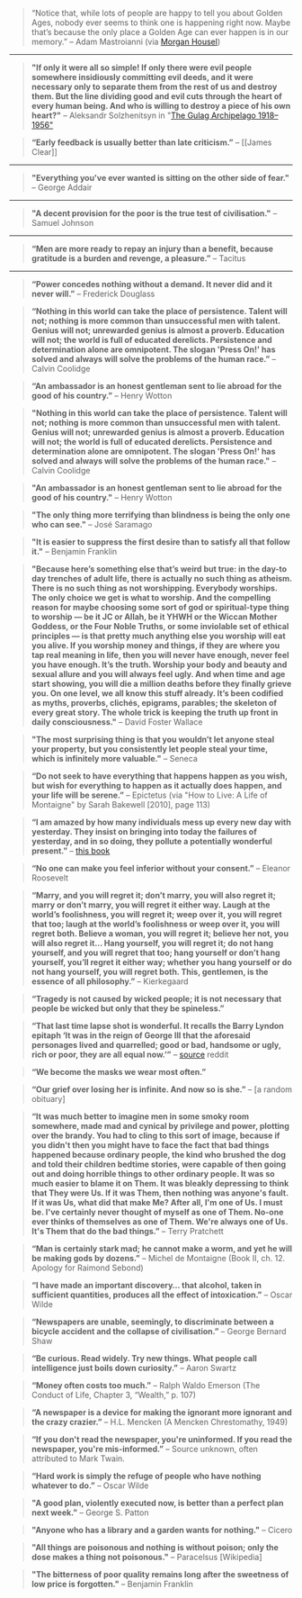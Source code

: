 
> “Notice that, while lots of people are happy to tell you about Golden Ages, nobody ever seems to think one is happening right now. Maybe that’s because the only place a Golden Age can ever happen is in our memory.” – Adam Mastroianni (via [Morgan Housel](https://collabfund.com/blog/smart-words-from-smart-people/))

*** 

> **"If only it were all so simple! If only there were evil people somewhere insidiously committing evil deeds, and it were necessary only to separate them from the rest of us and destroy them. But the line dividing good and evil cuts through the heart of every human being. And who is willing to destroy a piece of his own heart?"** – Aleksandr Solzhenitsyn in "[The Gulag Archipelago 1918–1956"](https://www.goodreads.com/work/quotes/2944012)



> **“Early feedback is usually better than late criticism.”** – [[James Clear]]

***

> **"Everything you've ever wanted is sitting on the other side of fear."** – George Addair

***

> **"A decent provision for the poor is the true test of civilisation."** 
– Samuel Johnson

***

> **“Men are more ready to repay an injury than a benefit, because gratitude is a burden and revenge, a pleasure.”**
– Tacitus

***

> **“Power concedes nothing without a demand. It never did and it never will.”**
– Frederick Douglass

> **“Nothing in this world can take the place of persistence. Talent will not; nothing is more common than unsuccessful men with talent. Genius will not; unrewarded genius is almost a proverb. Education will not; the world is full of educated derelicts. Persistence and determination alone are omnipotent. The slogan 'Press On!' has solved and always will solve the problems of the human race.”**
– Calvin Coolidge

> **“An ambassador is an honest gentleman sent to lie abroad for the good of his country.”**
– Henry Wotton

> **"Nothing in this world can take the place of persistence. Talent will not; nothing is more common than unsuccessful men with talent. Genius will not; unrewarded genius is almost a proverb. Education will not; the world is full of educated derelicts. Persistence and determination alone are omnipotent. The slogan 'Press On!' has solved and always will solve the problems of the human race."**
– Calvin Coolidge

> **"An ambassador is an honest gentleman sent to lie abroad for the good of his country."**
– Henry Wotton

> **"The only thing more terrifying than blindness is being the only one who can see."**
– José Saramago

> **"It is easier to suppress the first desire than to satisfy all that follow it."**
– Benjamin Franklin

> **"Because here’s something else that’s weird but true: in the day-to day trenches of adult life, there is actually no such thing as atheism. There is no such thing as not worshipping. Everybody worships. The only choice we get is what to worship. And the compelling reason for maybe choosing some sort of god or spiritual-type thing to worship — be it JC or Allah, be it YHWH or the Wiccan Mother Goddess, or the Four Noble Truths, or some inviolable set of ethical principles — is that pretty much anything else you worship will eat you alive. If you worship money and things, if they are where you tap real meaning in life, then you will never have enough, never feel you have enough. It’s the truth. Worship your body and beauty and sexual allure and you will always feel ugly. And when time and age start showing, you will die a million deaths before they finally grieve you. On one level, we all know this stuff already. It’s been codified as myths, proverbs, clichés, epigrams, parables; the skeleton of every great story. The whole trick is keeping the truth up front in daily consciousness."**
– David Foster Wallace

> **"The most surprising thing is that you wouldn’t let anyone steal your property, but you consistently let people steal your time, which is infinitely more valuable."**
– Seneca

> **“Do not seek to have everything that happens happen as you wish, but wish for everything to happen as it actually does happen, and your life will be serene.”**
– Epictetus (via "How to Live: A Life of Montaigne" by Sarah Bakewell [2010], page 113)

> **“I am amazed by how many individuals mess up every new day with yesterday. They insist on bringing into today the failures of yesterday, and in so doing, they pollute a potentially wonderful present.”**
>– [this book](https://www.amazon.com/dp/080241270X/?_encoding=UTF8&pd_rd_w=54sLZ&pf_rd_p=9aa30bae-d685-4626-879d-c38f81e830a3&pf_rd_r=WCNN4C4BBSW9H28P26EX&pd_rd_r=a4df1d42-ce79-484d-a3d5-3edadf7353bf&pd_rd_wg=S0wfg&ref_=bd_tags_dp_rec)

> **“No one can make you feel inferior without your consent.”**
– Eleanor Roosevelt

> **“Marry, and you will regret it; don’t marry, you will also regret it; marry or don’t marry, you will regret it either way. Laugh at the world’s foolishness, you will regret it; weep over it, you will regret that too; laugh at the world’s foolishness or weep over it, you will regret both. Believe a woman, you will regret it; believe her not, you will also regret it… Hang yourself, you will regret it; do not hang yourself, and you will regret that too; hang yourself or don’t hang yourself, you’ll regret it either way; whether you hang yourself or do not hang yourself, you will regret both. This, gentlemen, is the essence of all philosophy.”**
– Kierkegaard

> **“Tragedy is not caused by wicked people; it is not necessary that people be wicked but only that they be spineless.”**

> **“That last time lapse shot is wonderful. It recalls the Barry Lyndon epitaph ‘It was in the reign of George III that the aforesaid personages lived and quarrelled; good or bad, handsome or ugly, rich or poor, they are all equal now.’”**
– [source](https://old.reddit.com/r/movies/comments/jdfdb8/gangs_of_new_york_is_a_brilliant_love_letter_to/g97unm9/) reddit

> **“We become the masks we wear most often.”**

> **“Our grief over losing her is infinite. And now so is she.”**
– [a random obituary]

> **“It was much better to imagine men in some smoky room somewhere, made mad and cynical by privilege and power, plotting over the brandy. You had to cling to this sort of image, because if you didn't then you might have to face the fact that bad things happened because ordinary people, the kind who brushed the dog and told their children bedtime stories, were capable of then going out and doing horrible things to other ordinary people. It was so much easier to blame it on Them. It was bleakly depressing to think that They were Us. If it was Them, then nothing was anyone's fault. If it was Us, what did that make Me? After all, I'm one of Us. I must be. I've certainly never thought of myself as one of Them. No-one ever thinks of themselves as one of Them. We're always one of Us. It's Them that do the bad things.”**
– Terry Pratchett

> **“Man is certainly stark mad; he cannot make a worm, and yet he will be making gods by dozens.”**
– Michel de Montaigne (Book II, ch. 12. Apology for Raimond Sebond)

> **“I have made an important discovery… that alcohol, taken in sufficient quantities, produces all the effect of intoxication.”**
– Oscar Wilde

> **“Newspapers are unable, seemingly, to discriminate between a bicycle accident and the collapse of civilisation.”**
– George Bernard Shaw

> **“Be curious. Read widely. Try new things. What people call intelligence just boils down curiosity.”**
– Aaron Swartz

> **“Money often costs too much.”**
– Ralph Waldo Emerson (The Conduct of Life, Chapter 3, “Wealth,” p. 107)

> **“A newspaper is a device for making the ignorant more ignorant and the crazy crazier.”**
– H.L. Mencken (A Mencken Chrestomathy, 1949)

> **“If you don't read the newspaper, you're uninformed. If you read the newspaper, you're mis-informed.”**
– Source unknown, often attributed to Mark Twain.

> **“Hard work is simply the refuge of people who have nothing whatever to do.”**
– Oscar Wilde

> **"A good plan, violently executed now, is better than a perfect plan next week."**
– George S. Patton

> **"Anyone who has a library and a garden wants for nothing."**
– Cicero

> **"All things are poisonous and nothing is without poison; only the dose makes a thing not poisonous."**
– Paracelsus [Wikipedia]

> **"The bitterness of poor quality remains long after the sweetness of low price is forgotten."**
– Benjamin Franklin